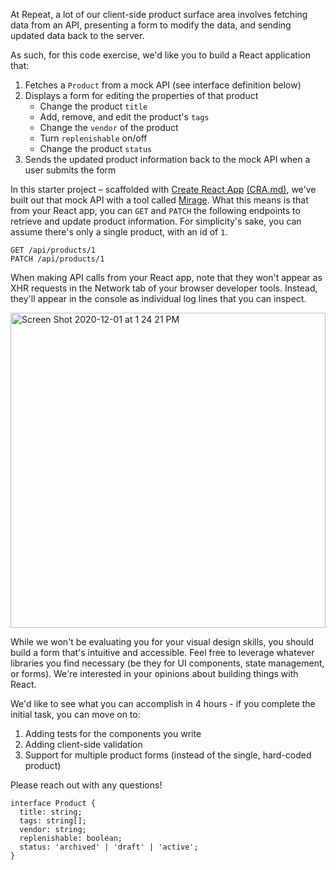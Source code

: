 At Repeat, a lot of our client-side product surface area involves fetching data from an API, presenting a form to modify the data, and sending updated data back to the server.

As such, for this code exercise, we'd like you to build a React application that:

1. Fetches a `Product` from a mock API (see interface definition below)
2. Displays a form for editing the properties of that product
    * Change the product `title`
    * Add, remove, and edit the product's `tags`
    * Change the `vendor` of the product
    * Turn `replenishable` on/off
    * Change the product `status`
3. Sends the updated product information back to the mock API when a user submits the form

In this starter project – scaffolded with [Create React App](https://reactjs.org/docs/create-a-new-react-app.html) [(CRA.md)](./CRA.md), we've built out that mock API with a tool called [Mirage](https://miragejs.com/). What this means is that from your React app, you can `GET` and `PATCH` the following endpoints to retrieve and update product information. For simplicity's sake, you can assume there's only a single product, with an id of `1`. 

```
GET /api/products/1
PATCH /api/products/1
```

When making API calls from your React app, note that they won't appear as XHR requests in the Network tab of your browser developer tools. Instead, they'll appear in the console as individual log lines that you can inspect.

<img width="504" alt="Screen Shot 2020-12-01 at 1 24 21 PM" src="https://user-images.githubusercontent.com/5148596/100781048-87d88a80-33d8-11eb-931f-75ed6b0e22e5.png">

While we won't be evaluating you for your visual design skills, you should build a form that's intuitive and accessible. Feel free to leverage whatever libraries you find necessary (be they for UI components, state management, or forms). We're interested in your opinions about building things with React.

We'd like to see what you can accomplish in 4 hours - if you complete the initial task, you can move on to:

1. Adding tests for the components you write
2. Adding client-side validation
3. Support for multiple product forms (instead of the single, hard-coded product)

Please reach out with any questions!

```tsx
interface Product {
  title: string;
  tags: string[];
  vendor: string;
  replenishable: boolean;
  status: 'archived' | 'draft' | 'active';
}
```
